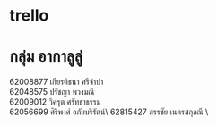 # trello
# กลุ่ม อากาลูลู่
62008877 เกียรติธนา ศรีจำปา \
62048575 ปรัชญา พวงมณี \
62009012 วิศรุต ศรัทธาธรรม\
62056699 ศิริพงศ์ อภัยบริรัตน์\ 
62815427 สรรชัย เนตรสกุลณี \
